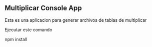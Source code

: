 

## Multiplicar Console App

Esta es una aplicacion para generar archivos de tablas de
multiplicar

Ejecutar este comando

npm install